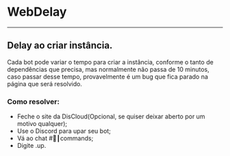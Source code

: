 # WebDelay

---

## Delay ao criar instância.

Cada bot pode variar o tempo para criar a instância, conforme o tanto de dependências que precisa, mas normalmente não passa de 10 minutos, caso passar desse tempo, provavelmente é um bug que fica parado na página que será resolvido.

### Como resolver:
* Feche o site da DisCloud(Opcional, se quiser deixar aberto por um motivo qualquer);
* Use o Discord para upar seu bot;
* Vá ao chat #🔌┃commands;
* Digite .up.